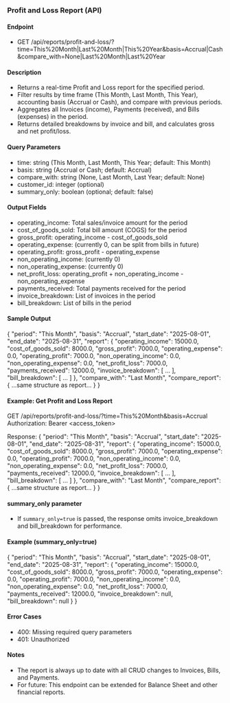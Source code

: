 ### Profit and Loss Report (API)

#### Endpoint
- GET /api/reports/profit-and-loss/?time=This%20Month|Last%20Month|This%20Year&basis=Accrual|Cash&compare_with=None|Last%20Month|Last%20Year

#### Description
- Returns a real-time Profit and Loss report for the specified period.
- Filter results by time frame (This Month, Last Month, This Year), accounting basis (Accrual or Cash), and compare with previous periods.
- Aggregates all Invoices (income), Payments (received), and Bills (expenses) in the period.
- Returns detailed breakdowns by invoice and bill, and calculates gross and net profit/loss.

#### Query Parameters
- time: string (This Month, Last Month, This Year; default: This Month)
- basis: string (Accrual or Cash; default: Accrual)
- compare_with: string (None, Last Month, Last Year; default: None)
- customer_id: integer (optional)
- summary_only: boolean (optional; default: false)

#### Output Fields
- operating_income: Total sales/invoice amount for the period
- cost_of_goods_sold: Total bill amount (COGS) for the period
- gross_profit: operating_income - cost_of_goods_sold
- operating_expense: (currently 0, can be split from bills in future)
- operating_profit: gross_profit - operating_expense
- non_operating_income: (currently 0)
- non_operating_expense: (currently 0)
- net_profit_loss: operating_profit + non_operating_income - non_operating_expense
- payments_received: Total payments received for the period
- invoice_breakdown: List of invoices in the period
- bill_breakdown: List of bills in the period

#### Sample Output
{
  "period": "This Month",
  "basis": "Accrual",
  "start_date": "2025-08-01",
  "end_date": "2025-08-31",
  "report": {
    "operating_income": 15000.0,
    "cost_of_goods_sold": 8000.0,
    "gross_profit": 7000.0,
    "operating_expense": 0.0,
    "operating_profit": 7000.0,
    "non_operating_income": 0.0,
    "non_operating_expense": 0.0,
    "net_profit_loss": 7000.0,
    "payments_received": 12000.0,
    "invoice_breakdown": [ ... ],
    "bill_breakdown": [ ... ]
  },
  "compare_with": "Last Month",
  "compare_report": {
    ...same structure as report...
  }
}

#### Example: Get Profit and Loss Report
GET /api/reports/profit-and-loss/?time=This%20Month&basis=Accrual
Authorization: Bearer <access_token>

Response:
{
  "period": "This Month",
  "basis": "Accrual",
  "start_date": "2025-08-01",
  "end_date": "2025-08-31",
  "report": {
    "operating_income": 15000.0,
    "cost_of_goods_sold": 8000.0,
    "gross_profit": 7000.0,
    "operating_expense": 0.0,
    "operating_profit": 7000.0,
    "non_operating_income": 0.0,
    "non_operating_expense": 0.0,
    "net_profit_loss": 7000.0,
    "payments_received": 12000.0,
    "invoice_breakdown": [ ... ],
    "bill_breakdown": [ ... ]
  },
  "compare_with": "Last Month",
  "compare_report": {
    ...same structure as report...
  }
}

#### summary_only parameter
- If `summary_only=true` is passed, the response omits invoice_breakdown and bill_breakdown for performance.

#### Example (summary_only=true)
{
  "period": "This Month",
  "basis": "Accrual",
  "start_date": "2025-08-01",
  "end_date": "2025-08-31",
  "report": {
    "operating_income": 15000.0,
    "cost_of_goods_sold": 8000.0,
    "gross_profit": 7000.0,
    "operating_expense": 0.0,
    "operating_profit": 7000.0,
    "non_operating_income": 0.0,
    "non_operating_expense": 0.0,
    "net_profit_loss": 7000.0,
    "payments_received": 12000.0,
    "invoice_breakdown": null,
    "bill_breakdown": null
  }
}

#### Error Cases
- 400: Missing required query parameters
- 401: Unauthorized

#### Notes
- The report is always up to date with all CRUD changes to Invoices, Bills, and Payments.
- For future: This endpoint can be extended for Balance Sheet and other financial reports.

